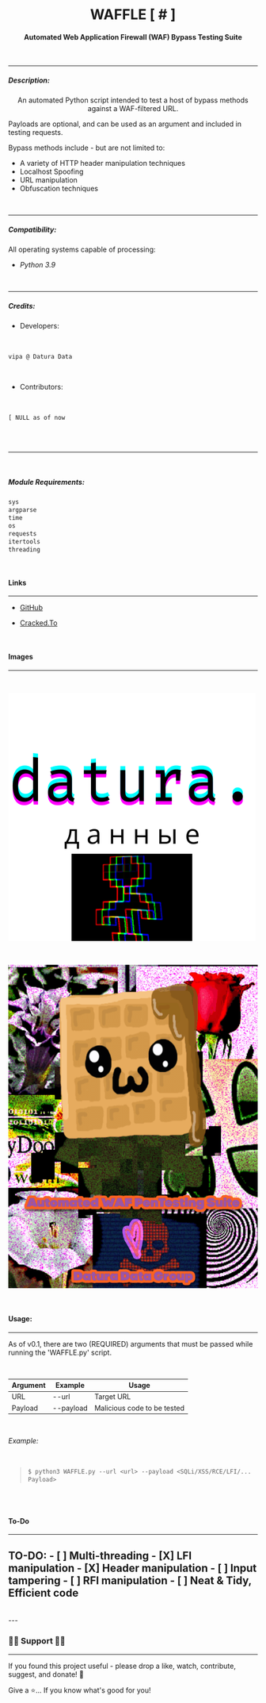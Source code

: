 <h1 align="center"> WAFFLE [ # ] </h1>
<h4 align="center">
Automated Web Application Firewall (WAF) Bypass Testing Suite
</h4>
<br>

***

<h5>
<b>Description:</b>
</h5>

<p align="center">
An automated Python script intended to
test a host of bypass methods against a WAF-filtered URL.

Payloads are optional, and can be used as an argument and included in testing requests.

Bypass methods include - but are not limited to:

- A variety of HTTP header manipulation techniques
- Localhost Spoofing
- URL manipulation
- Obfuscation techniques
</p>

<br>

---

<h5>
<b>Compatibility:</b>
</h5>

<p>
All operating systems capable of processing:

- <i>Python 3.9</i>
</p>

<br>

---

<h5>
<b>Credits:</b>
</h5>

* Developers:

<br>

```
vipa @ Datura Data
```
<br>

* Contributors:

<br>

```
[ NULL as of now
```

<br>
<br>

---

<br>

<h5>Module Requirements:</h5>

```
sys
argparse
time
os
requests
itertools
threading
```
<br>

<h4>Links</h4>

---

- [GitHub](https://github.com/Rohit19060/<project-name> "<project-name> Repo")

- [Cracked.To](https://cracked.to/Datura_Data)

<br>

<h4>Images</h4>

---
<br>

![Datura Logo](/lib/img/datura.png)

<br>

![WAFFLE.py](/lib/img/waffle-logo.gif)

<br>

<h4>Usage:</h4>

---

<p>
As of v0.1, there are two (REQUIRED) arguments
that must be passed while running the 'WAFFLE.py' script.
</p>

<br>

|Argument|Example|Usage|
|------|------------------------|---------------------------|
URL|--url <url-here>|Target URL|
Payload|--payload <payload-here>|Malicious code to be tested|

<br>

<p>
<i>Example:</i>
</p>

<br>

>     $ python3 WAFFLE.py --url <url> --payload <SQLi/XSS/RCE/LFI/... Payload>

<br>
<br>

<h4>
To-Do
</h4>

---

 <h2>
 TO-DO:
  - [ ] Multi-threading
  - [X] LFI manipulation
  - [X] Header manipulation
  - [ ] Input tampering
  - [ ] RFI manipulation
  - [ ] Neat & Tidy, Efficient code
  
</h2>

<br>
 ---
 <br>


**<h3> 🍆🤝 Support  🤝🍆 </h3>**

---

If you found this project useful - please drop a like, watch, contribute, suggest, and donate! 🍄

Give a ⭐️... If you know what's good for you!
